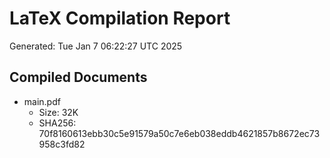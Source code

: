 # LaTeX Compilation Report
Generated: Tue Jan  7 06:22:27 UTC 2025
## Compiled Documents
- main.pdf
  - Size: 32K
  - SHA256: 70f8160613ebb30c5e91579a50c7e6eb038eddb4621857b8672ec73958c3fd82
